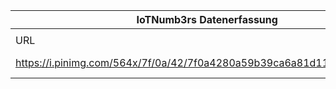|IoTNumb3rs Datenerfassung|||||||||||
| ---- | ---- | ---- | ---- | ---- | ---- | ---- | ---- | ---- | ---- | ---- |
||||||||||||
|URL|home_url|filename|device_class|device_count|market_class|market_volume|prognosis_year|publication_year|authorship_class|Dropbox folder|
|https://i.pinimg.com/564x/7f/0a/42/7f0a4280a59b39ca6a81d11509abbbcf.jpg|https://www.visualistan.com/2016/11/the-industrial-internet-of-things.html?utm_content=buffer780f3&utm_medium=social&utm_source=pinterest.com&utm_campaign=buffer|file8_7f0a4280a59b39ca6a81d11509abbbcf.jpg||||||||JinlinHolic/20181230-1500|
